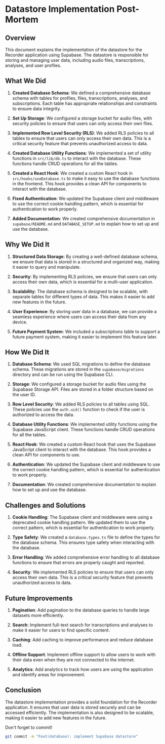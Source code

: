 # Datastore Implementation Post-Mortem

## Overview

This document explains the implementation of the datastore for the Recorder application using Supabase. The datastore is responsible for storing and managing user data, including audio files, transcriptions, analyses, and user profiles.

## What We Did

1. **Created Database Schema**: We defined a comprehensive database schema with tables for profiles, files, transcriptions, analyses, and subscriptions. Each table has appropriate relationships and constraints to ensure data integrity.

2. **Set Up Storage**: We configured a storage bucket for audio files, with security policies to ensure that users can only access their own files.

3. **Implemented Row Level Security (RLS)**: We added RLS policies to all tables to ensure that users can only access their own data. This is a critical security feature that prevents unauthorized access to data.

4. **Created Database Utility Functions**: We implemented a set of utility functions in `src/lib/db.ts` to interact with the database. These functions handle CRUD operations for all the tables.

5. **Created a React Hook**: We created a custom React hook in `src/hooks/useDatabase.ts` to make it easy to use the database functions in the frontend. This hook provides a clean API for components to interact with the database.

6. **Fixed Authentication**: We updated the Supabase client and middleware to use the correct cookie handling pattern, which is essential for authentication to work properly.

7. **Added Documentation**: We created comprehensive documentation in `supabase/README.md` and `DATABASE_SETUP.md` to explain how to set up and use the database.

## Why We Did It

1. **Structured Data Storage**: By creating a well-defined database schema, we ensure that data is stored in a structured and organized way, making it easier to query and manipulate.

2. **Security**: By implementing RLS policies, we ensure that users can only access their own data, which is essential for a multi-user application.

3. **Scalability**: The database schema is designed to be scalable, with separate tables for different types of data. This makes it easier to add new features in the future.

4. **User Experience**: By storing user data in a database, we can provide a seamless experience where users can access their data from any device.

5. **Future Payment System**: We included a subscriptions table to support a future payment system, making it easier to implement this feature later.

## How We Did It

1. **Database Schema**: We used SQL migrations to define the database schema. These migrations are stored in the `supabase/migrations` directory and can be run using the Supabase CLI.

2. **Storage**: We configured a storage bucket for audio files using the Supabase Storage API. Files are stored in a folder structure based on the user ID.

3. **Row Level Security**: We added RLS policies to all tables using SQL. These policies use the `auth.uid()` function to check if the user is authorized to access the data.

4. **Database Utility Functions**: We implemented utility functions using the Supabase JavaScript client. These functions handle CRUD operations for all the tables.

5. **React Hook**: We created a custom React hook that uses the Supabase JavaScript client to interact with the database. This hook provides a clean API for components to use.

6. **Authentication**: We updated the Supabase client and middleware to use the correct cookie handling pattern, which is essential for authentication to work properly.

7. **Documentation**: We created comprehensive documentation to explain how to set up and use the database.

## Challenges and Solutions

1. **Cookie Handling**: The Supabase client and middleware were using a deprecated cookie handling pattern. We updated them to use the correct pattern, which is essential for authentication to work properly.

2. **Type Safety**: We created a `database.types.ts` file to define the types for the database schema. This ensures type safety when interacting with the database.

3. **Error Handling**: We added comprehensive error handling to all database functions to ensure that errors are properly caught and reported.

4. **Security**: We implemented RLS policies to ensure that users can only access their own data. This is a critical security feature that prevents unauthorized access to data.

## Future Improvements

1. **Pagination**: Add pagination to the database queries to handle large datasets more efficiently.

2. **Search**: Implement full-text search for transcriptions and analyses to make it easier for users to find specific content.

3. **Caching**: Add caching to improve performance and reduce database load.

4. **Offline Support**: Implement offline support to allow users to work with their data even when they are not connected to the internet.

5. **Analytics**: Add analytics to track how users are using the application and identify areas for improvement.

## Conclusion

The datastore implementation provides a solid foundation for the Recorder application. It ensures that user data is stored securely and can be accessed efficiently. The implementation is also designed to be scalable, making it easier to add new features in the future.

Don't forget to commit!
```bash
git commit -m "Feat(database): implement Supabase datastore"
``` 